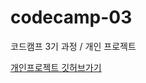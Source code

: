 # codecamp-03
코드캠프 3기 과정 / 개인 프로젝트

[개인프로젝트 깃허브가기](https://github.com/hyeseonhan/codecamp-03/tree/master/freeboard_frontend)
